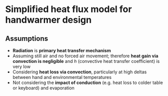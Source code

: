 # Simplified heat flux model for handwarmer design


## Assumptions

- **Radiation** is **primary heat transfer mechanism**
- Assuming still air and no forced air movement; therefore **heat gain via convection is negligible** and *h* (convective heat transfer coefficient) is very low
- Considering **heat loss via convection**, particularly at high deltas between hand and environmental temperatures
- Not considering the **impact of conduction** (e.g. heat loss to colder table or keyboard) and evaporation
